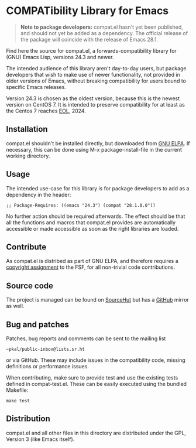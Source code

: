 COMPATibility Library for Emacs
===============================

> **Note to package developers:** compat.el hasn't yet been published,
> and should not yet be added as a dependency.  The official release
> of the package will coincide with the release of Emacs 28.1.

Find here the source for compat.el, a forwards-compatibility library
for (GNU) Emacs Lisp, versions 24.3 and newer.

The intended audience of this library aren't day-to-day users, but
package developers that wish to make use of newer functionality, not
provided in older versions of Emacs, without breaking compatibility
for users bound to specific Emacs releases.

Version 24.3 is chosen as the oldest version, because this is the
newest version on CentOS 7. It is intended to preserve compatibility
for at least as the Centos 7 reaches [EOL], 2024.

Installation
------------

compat.el shouldn't be installed directly, but downloaded from [GNU
ELPA].  If necessary, this can be done using M-x package-install-file
in the current working directory.

Usage
-----

The intended use-case for this library is for package developers to
add as a dependency in the header:

    ;; Package-Requires: ((emacs "24.3") (compat "28.1.0.0"))

No further action should be required afterwards.  The effect should be
that all the functions and macros that compat.el provides are
automatically accessible or made accessible as soon as the right
libraries are loaded.

Contribute
----------

As compat.el is distribed as part of GNU ELPA, and therefore requires
a [copyright assignment] to the FSF, for all non-trivial code
contributions.

Source code
-----------

The project is managed can be found on [SourceHut] but has a [GitHub]
mirror as well.

Bug and patches
---------------

Patches, bug reports and comments can be sent to the mailing list

    ~pkal/public-inbox@lists.sr.ht

or via GitHub. These may include issues in the compatibility code,
missing definitions or performance issues.

When contributing, make sure to provide test and use the existing
tests defined in compat-test.el.  These can be easily executed using
the bundled Makefile:

    make test

Distribution
------------

compat.el and all other files in this directory are distributed under
the GPL, Version 3 (like Emacs itself).

[EOL]: https://wiki.centos.org/About/Product
[GNU ELPA]: http://elpa.gnu.org/packages/compat.html
[copyright assignment]: https://www.gnu.org/software/emacs/manual/html_node/emacs/Copyright-Assignment.html
[SourceHut]: https://sr.ht/~pkal/compat
[GitHub]: https://github.com/phikal/compat.el
